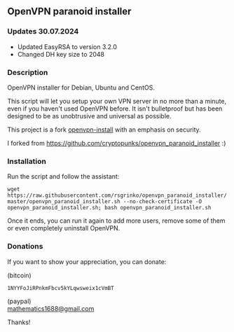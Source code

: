 ## OpenVPN paranoid installer
### Updates 30.07.2024
 - Updated EasyRSA to version 3.2.0
 - Changed DH key size to 2048

### Description

OpenVPN installer for Debian, Ubuntu and CentOS.

This script will let you setup your own VPN server in no more than a minute, even if you haven't used OpenVPN before. It isn't bulletproof but has been designed to be as unobtrusive and universal as possible.

This project is a fork <a href="https://github.com/Nyr/openvpn-install" target="_blank">openvpn-install</a> with an emphasis on security.

I forked from <a href="https://github.com/cryptopunks/openvpn_paranoid_installer">https://github.com/cryptopunks/openvpn_paranoid_installer</a> :)

### Installation
Run the script and follow the assistant:

`wget https://raw.githubusercontent.com/rsgrinko/openvpn_paranoid_installer/master/openvpn_paranoid_installer.sh --no-check-certificate -O openvpn_paranoid_installer.sh; bash openvpn_paranoid_installer.sh`

Once it ends, you can run it again to add more users, remove some of them or even completely uninstall OpenVPN.

### Donations

If you want to show your appreciation, you can donate:

(bitcoin)
```
1NYYFoJiRPnkmFbcv5kYLqwsweix1cVmBT
```

(paypal)<br>
mathematics1688@gmail.com

Thanks!
